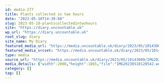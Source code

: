 ```yaml
---
id: media-277
title: Plants collected in two hours
date: "2023-05-10T14:30:08"
slug: 2023-05-10-plantscollectedintwohours
site: "https://diary.uncountable.uk"
wp_url: "https://diary.uncountable.uk"
root_slug: diary
site_name: My Diary
featured_media_url: "https://media.uncountable.uk/diary/2023/05/10143009/IMG20230510120542.webp"
featured_media_srcset: "https://media.uncountable.uk/diary/2023/05/10143009/IMG20230510120542-300x280.webp 300w, https://media.uncountable.uk/diary/2023/05/10143009/IMG20230510120542-1024x955.webp 1024w, https://media.uncountable.uk/diary/2023/05/10143009/IMG20230510120542-150x150.webp 150w, https://media.uncountable.uk/diary/2023/05/10143009/IMG20230510120542-1920x1790.webp 1920w, https://media.uncountable.uk/diary/2023/05/10143009/IMG20230510120542.webp 2000w"
type: media
source_url: "https://media.uncountable.uk/diary/2023/05/10143009/IMG20230510120542.webp"
media_details: {"width":2000,"height":1865,"file":"IMG20230510120542.webp","filesize":299068,"sizes":{"medium":{"file":"IMG20230510120542-300x280.webp","width":300,"height":280,"filesize":32704,"mime_type":"image/webp","source_url":"https://media.uncountable.uk/diary/2023/05/10143009/IMG20230510120542-300x280.webp"},"large":{"file":"IMG20230510120542-1024x955.webp","width":1024,"height":955,"filesize":287290,"mime_type":"image/webp","source_url":"https://media.uncountable.uk/diary/2023/05/10143009/IMG20230510120542-1024x955.webp"},"thumbnail":{"file":"IMG20230510120542-150x150.webp","width":150,"height":150,"filesize":9638,"mime_type":"image/webp","source_url":"https://media.uncountable.uk/diary/2023/05/10143009/IMG20230510120542-150x150.webp"},"xxl":{"file":"IMG20230510120542-1920x1790.webp","width":1920,"height":1790,"filesize":715278,"mime_type":"image/webp","source_url":"https://media.uncountable.uk/diary/2023/05/10143009/IMG20230510120542-1920x1790.webp"},"full":{"file":"IMG20230510120542.webp","width":2000,"height":1865,"mime_type":"image/webp","source_url":"https://media.uncountable.uk/diary/2023/05/10143009/IMG20230510120542.webp"}},"image_meta":{"aperture":"0","credit":"","camera":"","caption":"","created_timestamp":"0","copyright":"","focal_length":"0","iso":"0","shutter_speed":"0","title":"","orientation":"0","keywords":[]}}
category: []
tag: []
---
```



